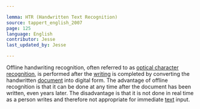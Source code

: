 ```yaml
---

lemma: HTR (Handwritten Text Recognition)
source: tappert_english_2007
page: 125
language: English
contributor: Jesse
last_updated_by: Jesse

---
```

Offline handwriting recognition, often referred to as [optical character recognition](OCR.html), is performed after the [writing](writingProcess.html) is completed by converting the handwritten [document](document.html) into digital form. The advantage of offline recognition is that it can be done at any time after the document has been written, even years later. The disadvantage is that it is not done in real time as a person writes and therefore not appropriate for immediate [text](text.html) input.

